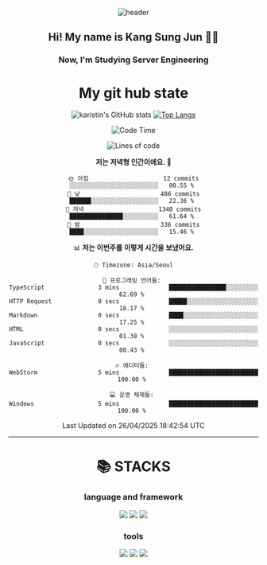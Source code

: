<div align="center">
  
![header](https://capsule-render.vercel.app/api?type=waving&color=auto&height=300&section=header&text=Welcome&fontSize=90)
  <h2 align-"center"> Hi! My name is Kang Sung Jun 👋👋</h2>
  <h3 align="center"> Now, I'm Studying Server Engineering </h3>


  # My git hub state
  
![karistin's GitHub stats](https://github-readme-stats.vercel.app/api?username=karistin&show_icons=true&theme=dracula)
[![Top Langs](https://github-readme-stats.vercel.app/api/top-langs/?username=karistin&layout=compact)](https://github.com/karistin/github-readme-stats)
 
  
 <!--START_SECTION:waka-->
![Code Time](http://img.shields.io/badge/Code%20Time-745%20hrs%2034%20mins-blue)

![Lines of code](https://img.shields.io/badge/%EC%A0%80%EB%8A%94%20%EC%97%AC%ED%83%9C%EA%B9%8C%EC%A7%80%20-1.2%20million%20%EC%A4%84%EC%9D%98%20%EC%BD%94%EB%93%9C%EB%A5%BC%20%EC%9E%91%EC%84%B1%ED%96%88%EC%96%B4%EC%9A%94.-blue)

**저는 저녁형 인간이에요. 🦉** 

```text
🌞 아침                     12 commits          ░░░░░░░░░░░░░░░░░░░░░░░░░   00.55 % 
🌆 낮　                     486 commits         ██████░░░░░░░░░░░░░░░░░░░   22.36 % 
🌃 저녁                     1340 commits        ███████████████░░░░░░░░░░   61.64 % 
🌙 밤　                     336 commits         ████░░░░░░░░░░░░░░░░░░░░░   15.46 % 
```


📊 **저는 이번주를 이렇게 시간을 보냈어요.** 

```text
🕑︎ Timezone: Asia/Seoul

💬 프로그래밍 언어들: 
TypeScript               3 mins              ████████████████░░░░░░░░░   62.69 % 
HTTP Request             0 secs              █████░░░░░░░░░░░░░░░░░░░░   18.17 % 
Markdown                 0 secs              ████░░░░░░░░░░░░░░░░░░░░░   17.25 % 
HTML                     0 secs              ░░░░░░░░░░░░░░░░░░░░░░░░░   01.38 % 
JavaScript               0 secs              ░░░░░░░░░░░░░░░░░░░░░░░░░   00.43 % 

🔥 에디터들: 
WebStorm                 5 mins              █████████████████████████   100.00 % 

💻 운영 체제들: 
Windows                  5 mins              █████████████████████████   100.00 % 
```


 Last Updated on 26/04/2025 18:42:54 UTC
<!--END_SECTION:waka-->

  
  ---
   # 📚 STACKS
  ### language and framework
  <img src="https://img.shields.io/badge/java-007396?style=for-the-badge&logo=java&logoColor=white">
  <img src="https://img.shields.io/badge/python-3776AB?style=for-the-badge&logo=python&logoColor=white">
  <img src="https://img.shields.io/badge/springboot-6DB33F?style=for-the-badge&logo=springboot&logoColor=white">
  
  ### tools
  <img src="https://img.shields.io/badge/git-F05032?style=for-the-badge&logo=git&logoColor=white">
  <img src="https://img.shields.io/badge/mysql-4479A1?style=for-the-badge&logo=mysql&logoColor=white">
  <img src="https://img.shields.io/badge/gradle-02303A?style=for-the-badge&logo=gradle&logoColor=white">
</div>
  
